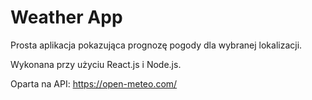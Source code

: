 # Weather App

Prosta aplikacja pokazująca prognozę pogody dla wybranej lokalizacji.

Wykonana przy użyciu React.js i Node.js.

Oparta na API: https://open-meteo.com/
